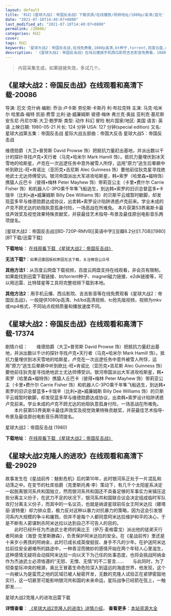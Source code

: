 ```yaml
---
layout: default
title: '科幻《星球大战2：帝国反击战》下载资源/在线播放/视频地址/1080p/高清/蓝光'
date: "2021-07-10T14:40:07+0800"
last_modified_at: "2021-07-10T14:40:07+0800"
permalink: /20086/
categories: 科幻
cover:
tags: 科幻
keywords: '星球大战2：帝国反击战,在线免费看,1080p高清,bt种子,torrent,百度云盘,magnet,磁力链,迅雷下载资源'
description: '《星球大战2：帝国反击战》在线云播放手机西瓜影院吉吉影音免费看，1080p高清bd/hd未删减完整版和tc抢先枪版，mkv/mp4格式，附带bt/torrent种子、magnet/磁力链、百度云盘、网盘资源迅雷下载链接'
---
```


>内容采集生成，如果链接失效，多试几个。


## 《星球大战2：帝国反击战》在线观看和高清下载-20086

导演: 厄文·克什纳 编剧: 乔治·卢卡斯 劳伦斯·卡斯丹 利·布拉克特 主演: 马克·哈米尔 哈里森·福特 凯丽·费雪 比利·迪·威廉姆斯 彼德·梅休 弗兰克·奥兹 亚利克·基尼斯 安东尼·丹尼尔斯 大卫·鲍罗斯 类型: 动作 科幻 冒险 制片国家/地区: 美国 语言: 英语 上映日期: 1980-05-21 片长: 124 分钟 USA: 127 分钟(special edition) 又名: 星球大战第五集：帝国反击战 星际大战五部曲：帝国大反击 星球大战5：帝国反击战

维德勋爵（大卫•普劳斯 David Prowse 饰）把抵抗力量赶出基地，并派出数以千计的探针寻找卢克•天行者（马克•哈米尔 Mark Hamill 饰）。抵抗力量埋伏到冰天雪地的哈斯星，卢克在一次巡逻任务中意外被雪人所俘，运用“原力”逃生后晕厥中听到欧比-旺•肯诺比（亚历克•吉尼斯 Alec Guinness 饰）要他前往狄克星寻找绝地武士尤达师傅受训。银河帝国派出大军进攻哈斯星，韩•索罗（哈里森•福特饰）携猿人丘巴卡（彼得•梅林 Peter Mayhew 饰）带莉亚公主（卡里•费什尔 Carrie Fisher 饰）和机器人C-3PO乘千年隼飞船逃生，到达韩•索罗的旧识总督蓝多•卡瑞辛（比利•迪•威廉姆斯 Billy Dee Williams 饰）的贝斯平云城暂时歇脚，却发现蓝多早与维德勋爵达成协议，出卖韩•索罗设计陷阱诱惑卢克前来。学业未成的卢克不顾尤达的劝阻执意孤身付险，一场恶战在所难免。 本片获第53界奥斯卡最佳声效奖及视觉效果特殊贡献奖，并获最佳艺术指导-布景及最佳原创电影音乐两项提名。


[星球大战2：帝国反击战][BD-720P-RMVB][英语中字][豆瓣8.2分][1.7GB][1980][BT下载/迅雷下载]

**下载地址**： [在线观看下载 《星球大战2：帝国反击战》](https://www.btdx8.com/torrent/star_wars_episode_v_1980.html) 


**无法下载?**：`如果迅雷因版权原因无法下载，关注微信公众号 `

**其他方法1**：从百度云网盘下载视频，百度云网盘支持在线观看，非会员有限制，如果能找到迅雷下载链接、bt/torrent种子、magnet磁力链接、e2dk链接等，可以用迅雷、比特彗星等工具将完整视频下载到本地。

**其他方法2**：用手机云播、西瓜影院、吉吉影音等在线免费观看《星球大战2：帝国反击战》，一般提供1080p高清、hd/bd高清视频、tc抢先版视频，视频为mkv或mp4格式，不同站点视频质量和播放速度不同。


## 《星球大战2：帝国反击战》在线观看和高清下载-17374

剧情介绍：　　维德勋爵（大卫•普劳斯 David Prowse 饰）把抵抗力量赶出基地，并派出数以千计的探针寻找卢克•天行者（马克•哈米尔 Mark Hamill 饰）。抵抗力量埋伏到冰天雪地的哈斯星，卢克在一次巡逻任务中意外被雪人所俘，运用“原力”逃生后晕厥中听到欧比-旺•肯诺比（亚历克•吉尼斯 Alec Guinness 饰）要他前往狄克星寻找绝地武士尤达师傅受训。银河帝国派出大军进攻哈斯星，韩•索罗（哈里森•福特饰）携猿人丘巴卡（彼得•梅林 Peter Mayhew 饰）带莉亚公主（卡里•费什尔 Carrie Fisher 饰）和机器人C-3PO乘千年隼飞船逃生，到达韩•索罗的旧识总督蓝多•卡瑞辛（比利•迪•威廉姆斯 Billy Dee Williams 饰）的贝斯平云城暂时歇脚，却发现蓝多早与维德勋爵达成协议，出卖韩•索罗设计陷阱诱惑卢克前来。学业未成的卢克不顾尤达的劝阻执意孤身付险，一场恶战在所难免。  　　本片获第53界奥斯卡最佳声效奖及视觉效果特殊贡献奖，并获最佳艺术指导-布景及最佳原创电影音乐两项提名。


星球大战2：帝国反击战 (1980)

**下载地址**： [在线观看下载 《星球大战2：帝国反击战》](https://www.btbtdy.me/btdy/dy3621.html) 


## 《星球大战2克隆人的进攻》在线观看和高清下载-29029

故事发生在《星战前传：魅影危机》后的第10年，此时银河系正处于一片混乱和动荡之中。在变节的杜库伯爵（克里斯托弗&middot;李）策动下，有几千个太阳星系决定一起脱离银河系共和国独立，然而银河系共和国还不具备足够的军事实力来镇压这些分离主义份子，在武力不足的状况下，银河系共和国联合议会决定组成临时军队攻打分离主义份子，而其中的一名议员，也就是纳波星球前任女王阿米达拉（娜塔丽&middot;波特曼）却力排众意，极力反对这种以暴力对抗暴力的策略，因为这会引发银河系内大规模的争斗和屠戮，但并不是每个人都同意阿米达拉维护和平的决心，于是不断有人密谋刺杀阿米达拉以达到自己不可告人的目的。<br />　　此时已经升任为杰迪武士老师的奥比王（伊万&middot;麦格雷戈）派出他的徒弟天行者阿纳金（海登&middot;克里斯滕森），负责保护阿米达拉的安全。在《星战前传》里还是十来岁小男孩的阿纳金，此时已成长成英俊挺拔、身手不凡的少年。在护送阿米达拉前往安全避难所的路途中，一种青涩而微妙的感情开始在两个年轻人心里滋生，这种感情无疑将会动摇阿米达拉一向以天下为己任的处事态度，也将会挑战阿纳金作为杰迪武士必须恪遵的“无怒、无憎、无情&rdquo;的不二誓言……　　与此同时，为了彻查星际冲突的根源，奥比王冒着生命危险深入到遥远的海底世界，他发现，这个一向被认为是蛮荒之地的区域已被人秘密开发，无数的克隆人试验正在紧锣密鼓地实行，这一切甚至可能影响银河共和国的未来命运，星际战争已经箭在弦上，一触即发&hellip;…


星球大战2克隆人的进攻迅雷下载

**详情查看**： [《星球大战2克隆人的进攻》详情介绍](/movie/29029/)， **查看更多**：[本站资源大全](/movie/t/all/)

